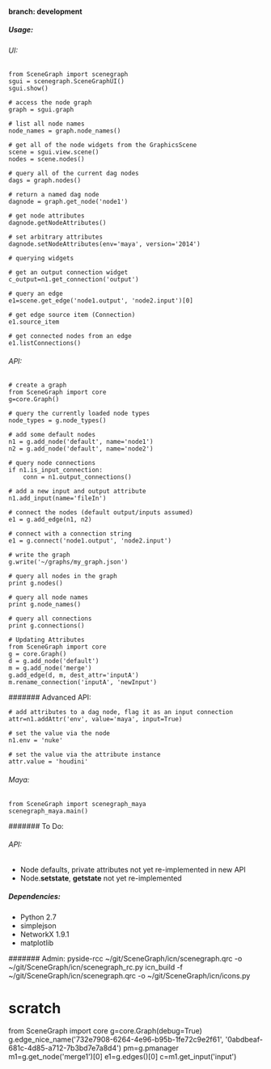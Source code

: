 #### branch: development

##### Usage:

###### UI:

    from SceneGraph import scenegraph
    sgui = scenegraph.SceneGraphUI()
    sgui.show()
    
    # access the node graph
    graph = sgui.graph

    # list all node names
    node_names = graph.node_names()

    # get all of the node widgets from the GraphicsScene
    scene = sgui.view.scene()
    nodes = scene.nodes()

    # query all of the current dag nodes
    dags = graph.nodes()

    # return a named dag node
    dagnode = graph.get_node('node1')

    # get node attributes
    dagnode.getNodeAttributes()
        
    # set arbitrary attributes
    dagnode.setNodeAttributes(env='maya', version='2014')

    # querying widgets

    # get an output connection widget
    c_output=n1.get_connection('output')

    # query an edge 
    e1=scene.get_edge('node1.output', 'node2.input')[0]

    # get edge source item (Connection)
    e1.source_item

    # get connected nodes from an edge
    e1.listConnections()


###### API:

    # create a graph
    from SceneGraph import core
    g=core.Graph()

    # query the currently loaded node types
    node_types = g.node_types()

    # add some default nodes
    n1 = g.add_node('default', name='node1')
    n2 = g.add_node('default', name='node2')

    # query node connections
    if n1.is_input_connection:
        conn = n1.output_connections()

    # add a new input and output attribute
    n1.add_input(name='fileIn')

    # connect the nodes (default output/inputs assumed)
    e1 = g.add_edge(n1, n2)

    # connect with a connection string
    e1 = g.connect('node1.output', 'node2.input')

    # write the graph
    g.write('~/graphs/my_graph.json')

    # query all nodes in the graph
    print g.nodes()

    # query all node names
    print g.node_names()

    # query all connections
    print g.connections()

    # Updating Attributes
    from SceneGraph import core
    g = core.Graph()
    d = g.add_node('default')
    m = g.add_node('merge')
    g.add_edge(d, m, dest_attr='inputA')
    m.rename_connection('inputA', 'newInput')

####### Advanced API:

    # add attributes to a dag node, flag it as an input connection
    attr=n1.addAttr('env', value='maya', input=True)

    # set the value via the node
    n1.env = 'nuke'

    # set the value via the attribute instance
    attr.value = 'houdini'


###### Maya:
    from SceneGraph import scenegraph_maya
    scenegraph_maya.main()



####### To Do:
###### API:
- Node defaults, private attributes not yet re-implemented in new API
- Node.__setstate__, __getstate__ not yet re-implemented

##### Dependencies:
- Python 2.7
- simplejson
- NetworkX 1.9.1
- matplotlib


####### Admin:
pyside-rcc ~/git/SceneGraph/icn/scenegraph.qrc -o ~/git/SceneGraph/icn/scenegraph_rc.py
icn_build -f ~/git/SceneGraph/icn/scenegraph.qrc -o ~/git/SceneGraph/icn/icons.py

# scratch
from SceneGraph import core
g=core.Graph(debug=True)
g.edge_nice_name('732e7908-6264-4e96-b95b-1fe72c9e2f61', '0abdbeaf-681c-4d85-a712-7b3bd7e7a8d4')
pm=g.pmanager
m1=g.get_node('merge1')[0]
e1=g.edges()[0]
c=m1.get_input('input')

